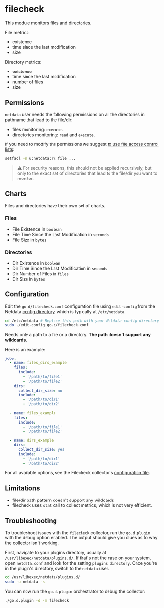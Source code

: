 <!--
title: "Files and directories monitoring with Netdata"
custom_edit_url: https://github.com/netdata/go.d.plugin/edit/master/modules/fileheck/README.md
sidebar_label: "Files and Dirs"
-->

# filecheck

This module monitors files and directories.

File metrics:

- existence
- time since the last modification
- size

Directory metrics:

- existence
- time since the last modification
- number of files
- size

## Permissions

`netdata` user needs the following permissions on all the directories in pathname that lead to the file/dir:

- files monitoring: `execute`.
- directories monitoring: `read` and `execute`.

If you need to modify the permissions we
suggest [to use file access control lists](https://linux.die.net/man/1/setfacl):

```cmd
setfacl -m u:netdata:rx file ...
``` 

> :warning: For security reasons, this should not be applied recursively, but only to the exact set of directories that lead to the file/dir you want to monitor.

## Charts

Files and directories have their own set of charts.

### Files

- File Existence in `boolean`
- File Time Since the Last Modification in `seconds`
- File Size in `bytes`

### Directories

- Dir Existence in `boolean`
- Dir Time Since the Last Modification in `seconds`
- Dir Number of Files in `files`
- Dir Size in `bytes`

## Configuration

Edit the `go.d/filecheck.conf` configuration file using `edit-config` from the
Netdata [config directory](https://learn.netdata.cloud/docs/configure/nodes), which is typically at `/etc/netdata`.

```bash
cd /etc/netdata # Replace this path with your Netdata config directory
sudo ./edit-config go.d/filecheck.conf
```

Needs only a path to a file or a directory. **The path doesn't support any wildcards**.

Here is an example:

```yaml
jobs:
  - name: files_dirs_example
    files:
      include:
        - '/path/to/file1'
        - '/path/to/file2'
    dirs:
      collect_dir_size: no
      include:
        - '/path/to/dir1'
        - '/path/to/dir2'

  - name: files_example
    files:
      include:
        - '/path/to/file1'
        - '/path/to/file2'

  - name: dirs_example
    dirs:
      collect_dir_size: yes
      include:
        - '/path/to/dir1'
        - '/path/to/dir2'
```

For all available options, see the Filecheck
collector's [configuration file](https://github.com/netdata/go.d.plugin/blob/master/config/go.d/filecheck.conf).

## Limitations

- file/dir path pattern doesn't support any wildcards
- filecheck uses `stat` call to collect metrics, which is not very efficient.

## Troubleshooting

To troubleshoot issues with the `filecheck` collector, run the `go.d.plugin` with the debug option enabled. The output
should give you clues as to why the collector isn't working.

First, navigate to your plugins directory, usually at `/usr/libexec/netdata/plugins.d/`. If that's not the case on your
system, open `netdata.conf` and look for the setting `plugins directory`. Once you're in the plugin's directory, switch
to the `netdata` user.

```bash
cd /usr/libexec/netdata/plugins.d/
sudo -u netdata -s
```

You can now run the `go.d.plugin` orchestrator to debug the collector:

```bash
./go.d.plugin -d -m filecheck
```
